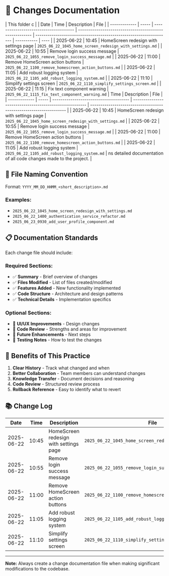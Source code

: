 # 📝 Changes Documentation

| This folder c |       | Date                                   | Time                                                    | Description                                                        | File        |
| ------------- | ----- | -------------------------------------- | ------------------------------------------------------- | ------------------------------------------------------------------ | ----------- | ---- |
| 2025-06-22    | 10:45 | HomeScreen redesign with settings page | `2025_06_22_1045_home_screen_redesign_with_settings.md` |
| 2025-06-22    | 10:55 | Remove login success message           | `2025_06_22_1055_remove_login_success_message.md`       |
| 2025-06-22    | 11:00 | Remove HomeScreen action buttons       | `2025_06_22_1100_remove_homescreen_action_buttons.md`   |
| 2025-06-22    | 11:05 | Add robust logging system              | `2025_06_22_1105_add_robust_logging_system.md`          |
| 2025-06-22    | 11:10 | Simplify settings screen               | `2025_06_22_1110_simplify_settings_screen.md`           |
| 2025-06-22    | 11:15 | Fix text component warning             | `2025_06_22_1115_fix_text_component_warning.md`         | Time                                                               | Description | File |
| ------------- | ----- | -------------------------------------- | ------------------------------------------------------- | ------------------------------------------------------------------ |
| 2025-06-22    | 10:45 | HomeScreen redesign with settings page | `2025_06_22_1045_home_screen_redesign_with_settings.md` |
| 2025-06-22    | 10:55 | Remove login success message           | `2025_06_22_1055_remove_login_success_message.md`       |
| 2025-06-22    | 11:00 | Remove HomeScreen action buttons       | `2025_06_22_1100_remove_homescreen_action_buttons.md`   |
| 2025-06-22    | 11:05 | Add robust logging system              | `2025_06_22_1105_add_robust_logging_system.md`          | ns detailed documentation of all code changes made to the project. |

## 📁 **File Naming Convention**

Format: `YYYY_MM_DD_HHMM_<short_description>.md`

### Examples:

- `2025_06_22_1045_home_screen_redesign_with_settings.md`
- `2025_06_22_1400_authentication_service_refactor.md`
- `2025_06_23_0930_add_user_profile_component.md`

## 📋 **Documentation Standards**

Each change file should include:

### **Required Sections:**

- ✅ **Summary** - Brief overview of changes
- ✅ **Files Modified** - List of files created/modified
- ✅ **Features Added** - New functionality implemented
- ✅ **Code Structure** - Architecture and design patterns
- ✅ **Technical Details** - Implementation specifics

### **Optional Sections:**

- 🔄 **UI/UX Improvements** - Design changes
- 🔄 **Code Review** - Strengths and areas for improvement
- 🔄 **Future Enhancements** - Next steps
- 🔄 **Testing Notes** - How to test the changes

## 🎯 **Benefits of This Practice**

1. **Clear History** - Track what changed and when
2. **Better Collaboration** - Team members can understand changes
3. **Knowledge Transfer** - Document decisions and reasoning
4. **Code Review** - Structured review process
5. **Rollback Reference** - Easy to identify what to revert

## 📚 **Change Log**

| Date       | Time  | Description                            | File                                                    |
| ---------- | ----- | -------------------------------------- | ------------------------------------------------------- |
| 2025-06-22 | 10:45 | HomeScreen redesign with settings page | `2025_06_22_1045_home_screen_redesign_with_settings.md` |
| 2025-06-22 | 10:55 | Remove login success message           | `2025_06_22_1055_remove_login_success_message.md`       |
| 2025-06-22 | 11:00 | Remove HomeScreen action buttons       | `2025_06_22_1100_remove_homescreen_action_buttons.md`   |
| 2025-06-22 | 11:05 | Add robust logging system              | `2025_06_22_1105_add_robust_logging_system.md`          |
| 2025-06-22 | 11:10 | Simplify settings screen               | `2025_06_22_1110_simplify_settings_screen.md`           |

---

**Note:** Always create a change documentation file when making significant modifications to the codebase.
